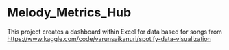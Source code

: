 # Melody_Metrics_Hub
This project creates a dashboard within Excel for data based for songs from https://www.kaggle.com/code/varunsaikanuri/spotify-data-visualization
